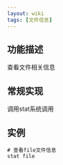 ```yaml
---
layout: wiki
tags: [文件信息]
---
```


## 功能描述

查看文件相关信息

## 常规实现

调用stat系统调用

## 实例

```
# 查看file文件信息
stat file
```
